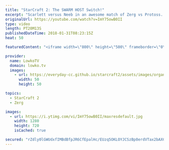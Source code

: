 ```yaml
---
title: "StarCraft 2: The SWARM HOST Switch!"
excerpt: "Scarlett versus Neeb in an awesome match of Zerg vs Protoss. Subscribe for more videos: http://lowko.tv/youtube More StarCraft 2 casts: https://goo.gl/FUBQ5y  Swarm Hosts are an odd unit. They're technically not great at finishing the game, but they are awesome at buying time to climb up to higher tier"
originalUrl: https://youtube.com/watch?v=ImY75owB0II
type: video
length: PT20M13S
publishedDateTime: 2018-01-31T08:23:15Z
heat: 50

featuredContent: "<iframe width=\"800\" height=\"500\" frameborder=\"0\" src=\"https://www.youtube.com/embed/ImY75owB0II\" allow=\"accelerometer; autoplay; encrypted-media; gyroscope; picture-in-picture\" allowfullscreen></iframe>"

provider:
  name: LowkoTV
  domain: lowko.tv
  images:
    - url: https://everyday-cc.github.io/starcraft2/assets/images/organizations/lowko.tv-50x50.jpg
      width: 50
      height: 50

topics:
  - StarCraft 2
  - Zerg

images:
  - url: https://i.ytimg.com/vi/ImY75owB0II/maxresdefault.jpg
    width: 1280
    height: 720
    isCached: true

secured: "rZdly0lGWUdxfIMBdBfpJR6CfEpalHc/EUzq5OKLOYJCSzBp0erdVTax2bAXCVwQTHlYl4j7gC/p8vyiFd7rYuvEO8ZDHiXe6snwycSh+yTUbLwXl791Oji9PQrMqnR3V7zTfO5OenHmikipw/Yw0GhE0mCgpt+TWqOZ2YnRPU5BYrq/zMoKBe+7hG7zTO3ei1UKpdKqP/5vtdMobeKOlksn7HWIVGzQKN+YXH798ijL4Q0L7HJp6COsOzrExSJnSzh+3DMp61P0JrgYQhzWSCRLE7dQFLymzHV9rZXxcTGwQoztE1MsFdY+VFcISz74/A8HpBx7Bd+8kw5/ruTK2g48GVDw27QCQdniO23UWl2M7nQ4NF/cflNgJD3xR27xrbiYWTlk9KLYa17yKTnJyoGOtQv0H2tEqOx9h9L3WTY=;siv0jBuWXIBalqiexiPLcw=="
---
```


